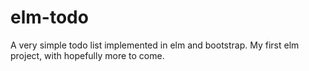 # elm-todo
A very simple todo list implemented in elm and bootstrap. My first elm project, with hopefully more to come.
